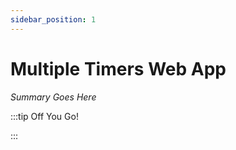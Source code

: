 ```yaml
---
sidebar_position: 1
---
```


# Multiple Timers Web App

_Summary Goes Here_

:::tip Off You Go!

<QuestButton text="Happy Questing" link='' />

:::

